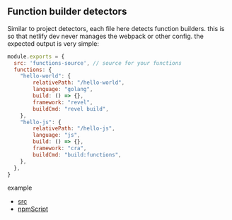 ## Function builder detectors

Similar to project detectors, each file here detects function builders. this is so that netlify dev never manages the
webpack or other config. the expected output is very simple:

```js
module.exports = {
  src: 'functions-source', // source for your functions
  functions: {
    "hello-world": {
        relativePath: "/hello-world",
        language: "golang",
        build: () => {},
        framework: "revel",
        buildCmd: "revel build",
    },
    "hello-js": {
        relativePath: "/hello-js",
        language: "js",
        build: () => {},
        framework: "cra",
        buildCmd: "build:functions",
    },
  },
}
```

example

- [src](https://github.com/netlify/cli/blob/f7b7c6adda3903fa02cf1b3fadcef026a4e56c13/src/function-builder-detectors/netlify-lambda.js#L22)
- [npmScript](https://github.com/netlify/cli/blob/f7b7c6adda3903fa02cf1b3fadcef026a4e56c13/src/function-builder-detectors/netlify-lambda.js#L23)
